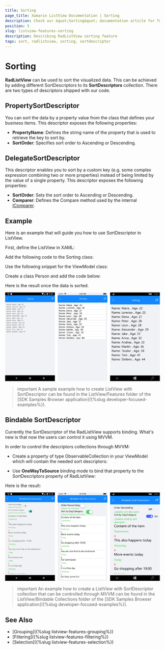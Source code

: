 ```yaml
---
title: Sorting
page_title: Xamarin ListView Documentation | Sorting
description: Check our &quot;Sorting&quot; documentation article for Telerik ListView for Xamarin control.
position: 5
slug: listview-features-sorting
description: Describing RadListView sorting feature
tags: sort, radlistview, sorting, sortdescriptor
---
```


# Sorting

**RadListView** can be used to sort the visualized data. This can be achieved by adding different SortDescriptors to its **SortDescriptors** collection. There are two types of descriptors shipped with our code.

## PropertySortDescriptor 

You can sort the data by a property value from the class that defines your business items. This descriptor exposes the following properties:

- **PropertyName**: Defines the string name of the property that is used to retrieve the key to sort by.
- **SortOrder**: Specifies sort order to Ascending or Descending.

## DelegateSortDescriptor 

This descriptor enables you to sort by a custom key (e.g. some complex expression combining two or more properties) instead of being limited by the value of a single property. This descriptor exposes the following properties:

- **SortOrder**: Sets the sort order to Ascending or Descending.
- **Comparer**: Defines the Compare method used by the internal [IComparer](https://docs.microsoft.com/en-us/dotnet/api/system.collections.icomparer).

## Example

Here is an example that will guide you how to use SortDescriptor in ListView.

First, define the ListView in XAML:

<snippet id='listview-features-sorting-xaml'/>

Add the following code to the Sorting class:

<snippet id='listview-features-sorting-agesort'/>

Use the following snippet for the ViewModel class: 

<snippet id='listview-features-sorting-viewmodel'/>

Create a class Person and add the code below:

<snippet id='listview-features-sorting-data-class'/>

Here is the result once the data is sorted.

![Sorting](images/listview-features-sorting.png "Sorting")

>important A sample example how to create ListView with SortDescriptor can be found in the ListView/Features folder of the [SDK Samples Browser application]({%slug developer-focused-examples%}).

## Bindable SortDescriptor

Currently the SortDescriptor of the RadListView supports binding. What's new is that now the users can control it using MVVM.

In order to control the descriptors collections through MVVM: 

* Create a property of type ObservableCollection<SortDescriptorBase> in your ViewModel which will contain the needed sort descriptors:

<snippet id='listview-features-bindable-sortdescriptor-viewmodel' />

* Use **OneWayToSource** binding mode to bind that property to the SortDescriptors property of RadListView:

<snippet id='listview-features-bindable-sortdescriptor-xaml' />

Here is the result:

![SortDescriptorMVVM](images/listview-features-bindable-sort.png)

>important An example how to create a ListView with SortDescriptor collection that can be controlled through MVVM can be found in the ListView/Bindable Collections folder of the [SDK Samples Browser application]({%slug developer-focused-examples%}).

## See Also

- [Grouping]({%slug listview-features-grouping%})
- [Filtering]({%slug listview-features-filtering%})
- [Selection]({%slug listview-features-selection%})
